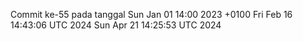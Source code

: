 Commit ke-55 pada tanggal Sun Jan 01 14:00 2023 +0100
Fri Feb 16 14:43:06 UTC 2024
Sun Apr 21 14:25:53 UTC 2024
